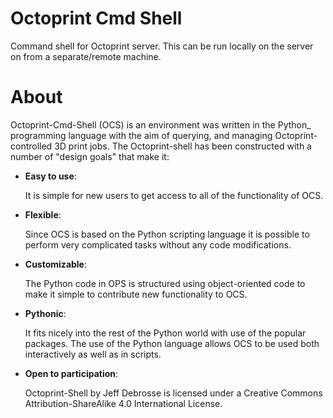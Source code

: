 # Octoprint Cmd Shell
Command shell for Octoprint server. This can be run locally on the server on from a separate/remote machine. 

About
=====

  Octoprint-Cmd-Shell (OCS) is an environment was written in the
  Python_ programming language with the aim of querying, and managing 
  Octoprint-controlled 3D print jobs. The Octoprint-shell has been 
  constructed with a number of "design goals" that make it:


- **Easy to use**:

  It is simple for new users to get access to all of the functionality
  of OCS.

- **Flexible**:

  Since OCS is based on the Python scripting language it is possible
  to perform very complicated tasks without any code modifications.

- **Customizable**:

  The Python code in OPS is structured using object-oriented code to make 
  it simple to contribute new functionality to OCS.

- **Pythonic**:

  It fits nicely into the rest of the Python world with
  use of the popular packages. The use of the Python language 
  allows OCS to be used both interactively
  as well as in scripts.

- **Open to participation**:

  Octoprint-Shell by Jeff Debrosse is licensed under a Creative Commons Attribution-ShareAlike 4.0 International License.


